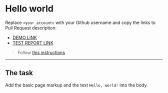 # Hello world

Replace `<your_account>` with your Github username and copy the links to Pull Request description:

- [DEMO LINK](https://dmytristepanov.github.io/layout_hello-world/)
- [TEST REPORT LINK](https://dmytristepanov.github.io/layout_hello-world/report/html_report/)

> Follow [this instructions](https://mate-academy.github.io/layout_task-guideline/#how-to-solve-the-layout-tasks-on-github)

---

## The task

Add the basic page markup and the text `Hello, world!` into the body.

